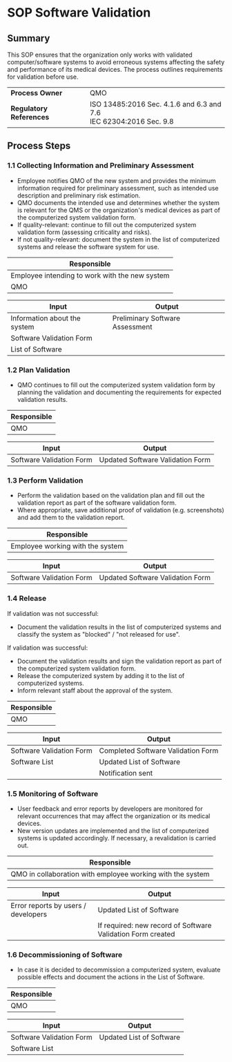 <!--
This work is licensed under the Creative Commons Attribution 4.0 International
License:

    <http://creativecommons.org/licenses/by/4.0/>

Templates copyright OpenRegulatory. Originals available at:

    <https://openregulatory.com/templates/>

General content copyright Radiotherapy AI.
-->

# SOP Software Validation

## Summary

This SOP ensures that the organization only works with validated
computer/software systems to avoid erroneous systems affecting the safety and
performance of its medical devices. The process outlines requirements for
validation before use.

|                           |                                                                      |
| ------------------------- | -------------------------------------------------------------------- |
| **Process Owner**         | QMO                                                                  |
| **Regulatory References** | ISO 13485:2016 Sec. 4.1.6 and 6.3 and 7.6<br>IEC 62304:2016 Sec. 9.8 |

## Process Steps

### 1.1 Collecting Information and Preliminary Assessment

- Employee notifies QMO of the new system and provides the minimum information
  required for preliminary assessment, such as intended use description and
  preliminary risk estimation.
- QMO documents the intended use and determines whether the system is relevant
  for the QMS or the organization's medical devices as part of the computerized
  system validation form.
- If quality-relevant: continue to fill out the computerized system validation
  form (assessing criticality and risks).
- If not quality-relevant: document the system in the list of computerized
  systems and release the software system for use.

| Responsible                                    |
| ---------------------------------------------- |
| Employee intending to work with the new system |
| QMO                                            |

| Input                        | Output                          |
| ---------------------------- | ------------------------------- |
| Information about the system | Preliminary Software Assessment |
| Software Validation Form     |                                 |
| List of Software             |                                 |

### 1.2 Plan Validation

- QMO continues to fill out the computerized system validation form by planning
  the validation and documenting the requirements for expected validation
  results.

| Responsible |
| ----------- |
| QMO         |

| Input                    | Output                           |
| ------------------------ | -------------------------------- |
| Software Validation Form | Updated Software Validation Form |

### 1.3 Perform Validation

- Perform the validation based on the validation plan and fill out the
  validation report as part of the software validation form.
- Where appropriate, save additional proof of validation (e.g. screenshots) and
  add them to the validation report.

| Responsible                      |
| -------------------------------- |
| Employee working with the system |

| Input                    | Output                           |
| ------------------------ | -------------------------------- |
| Software Validation Form | Updated Software Validation Form |

### 1.4 Release

If validation was not successful:

- Document the validation results in the list of computerized systems and
  classify the system as "blocked" / "not released for use".

If validation was successful:

- Document the validation results and sign the validation report as part of the
  computerized system validation form.
- Release the computerized system by adding it to the list of computerized
  systems.
- Inform relevant staff about the approval of the system.

| Responsible |
| ----------- |
| QMO         |

| Input                    | Output                             |
| ------------------------ | ---------------------------------- |
| Software Validation Form | Completed Software Validation Form |
| Software List            | Updated List of Software           |
|                          | Notification sent                  |

### 1.5 Monitoring of Software

- User feedback and error reports by developers are monitored for relevant
  occurrences that may affect the organization or its medical devices.
- New version updates are implemented and the list of computerized systems is
  updated accordingly. If necessary, a revalidation is carried out.

| Responsible                                                |
| ---------------------------------------------------------- |
| QMO in collaboration with employee working with the system |

| Input                               | Output                                                      |
| ----------------------------------- | ----------------------------------------------------------- |
| Error reports by users / developers | Updated List of Software                                    |
|                                     | If required: new record of Software Validation Form created |

### 1.6 Decommissioning of Software

- In case it is decided to decommission a computerized system, evaluate
  possible effects and document the actions in the List of Software.

| Responsible |
| ----------- |
| QMO         |

| Input                    | Output                   |
| ------------------------ | ------------------------ |
| Software Validation Form | Updated List of Software |
| Software List            |                          |
